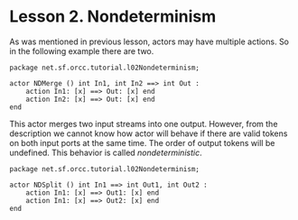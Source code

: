 # Lesson 2. Nondeterminism

As was mentioned in previous lesson, actors may have multiple actions. So in the following example there are two.

```
package net.sf.orcc.tutorial.l02Nondeterminism;

actor NDMerge () int In1, int In2 ==> int Out :
	action In1: [x] ==> Out: [x] end
	action In2: [x] ==> Out: [x] end
end
```
This actor merges two input streams into one output. However, from the description we cannot know how actor will behave if there are valid tokens on both input ports at the same time. The order of output tokens will be undefined. This behavior is called *nondeterministic*.




```
package net.sf.orcc.tutorial.l02Nondeterminism;

actor NDSplit () int In1 ==> int Out1, int Out2 :
	action In1: [x] ==> Out1: [x] end
	action In1: [x] ==> Out2: [x] end
end
```
